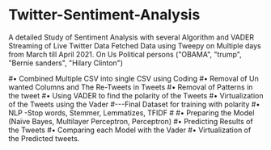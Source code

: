 # Twitter-Sentiment-Analysis
A detailed Study of Sentiment Analysis with several Algorithm and VADER
Streaming of Live Twitter Data Fetched Data using Tweepy on Multiple days from March till April 2021. On Us Political persons ("OBAMA", "trump", "Bernie sanders", "Hilary Clinton")

#•	Combined Multiple CSV into single CSV using Coding
#•	Removal of Un wanted Columns and The Re-Tweets in Tweets
#•	Removal of Patterns in the tweet
#•	Using VADER to find the polarity of the Tweets 
#•	Virtualization of the Tweets using the Vader
#---Final Dataset for training with polarity 
#•	NLP -Stop words, Stemmer, Lemmatizes, TFIDF #
#•	Preparing the Model (Naïve Bayes, Multilayer Perceptron, Perceptron)
#•	Predicting Results of the Tweets
#•	Comparing each Model with the Vader
#•	Virtualization of the Predicted tweets.
